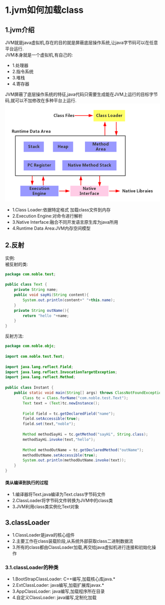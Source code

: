 # 1.jvm如何加载class

## 1.jvm介绍
JVM就是java虚拟机,存在的目的就是屏蔽底层操作系统,让java字节码可以在任意平台运行.<br>
JVM本身就是一个虚拟机,有自己的:
- 1.处理器
- 2.指令系统
- 3.堆栈
- 4.寄存器

JVM屏蔽了底层操作系统的特征,java代码只需要生成能在JVM上运行的目标字节码,就可以不加修改在多种平台上运行.<br>
![fail](img/1.1.PNG)<br>
- 1.Class Loader:依据特定格式 加载class文件到内存
- 2.Execution Engine:对命令进行解析
- 3.Native Interface:融合不同开发语言原生库为java所用
- 4.Runtime Data Area:JVM内存空间模型

## 2.反射
实例:<br>
被反射的类:<br>
```java
package com.noble.test;

public class Text {
    private String name;
    public void sayHi(String content){
        System.out.println(content+" "+this.name);
    }
    private String outName(){
        return "hello "+name;
    }
}
```
反射方法:<br>
```java
package com.noble.objc;

import com.noble.test.Text;

import java.lang.reflect.Field;
import java.lang.reflect.InvocationTargetException;
import java.lang.reflect.Method;

public class Instant {
    public static void main(String[] args) throws ClassNotFoundException, IllegalAccessException, InstantiationException, NoSuchMethodException, InvocationTargetException, NoSuchFieldException {
        Class tc = Class.forName("com.noble.test.Text");
        Text text = (Text)tc.newInstance();

        Field field = tc.getDeclaredField("name");
        field.setAccessible(true);
        field.set(text,"noble");

        Method methodSayHi = tc.getMethod("sayHi", String.class);
        methodSayHi.invoke(text,"hello");

        Method methodOutName = tc.getDeclaredMethod("outName");
        methodOutName.setAccessible(true);
        System.out.println(methodOutName.invoke(text));
    }
}
```

#### 类从编译到执行的过程
- 1.编译器将Text.java编译为Text.class字节码文件
- 2.ClassLoader将字节码文件转换为JVM中的class<Text>类
- 3.JVM利用class<Text>类实例化Text对象

## 3.classLoader
- 1.ClassLoader是java的核心组件
- 2.主要工作在class装载阶段,从系统外部获取class二进制数据流
- 3.所有的class都由ClassLoader加载,再交给java虚拟机进行连接和初始化操作

### 3.1.classLoader的种类
- 1.BootStrapClassLoader: C++编写,加载核心库java.*
- 2.ExtClassLoader: java编写,加载扩展库javax.*
- 3.AppClassLoader: java编写,加载程序所在目录
- 4.自定义ClassLoader: java编写,定制化加载